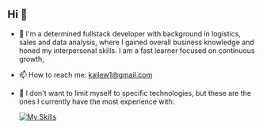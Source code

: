 ## Hi 👋

- 🔭 I'm a determined fullstack developer with background in logistics, sales and data analysis, where I gained overall business knowledge and honed my interpersonal skills. I am a fast learner focused on continuous growth,
- 📫 How to reach me: kajlew1@gmail.com
- 🌱 I don't want to limit myself to specific technologies, but these are the ones I currently have the most experience with:
  
  [![My Skills](https://skillicons.dev/icons?i=java,spring,postgres,ts,react,tailwind,aws,docker&theme=dark)](https://skillicons.dev)

